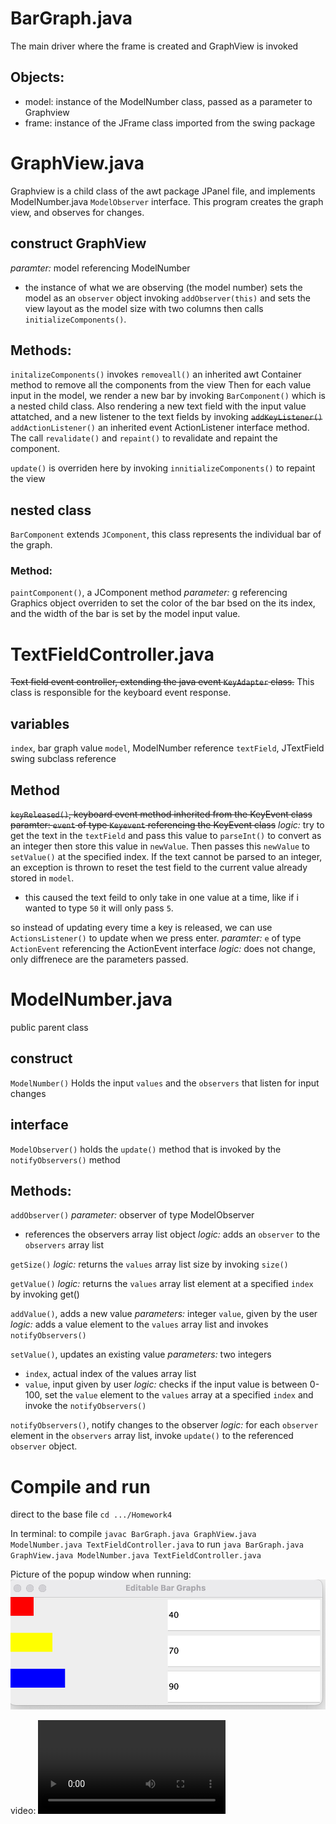 # BarGraph.java
The main driver where the frame is created and GraphView is invoked
## Objects:
- model: instance of the ModelNumber class, passed as a parameter to Graphview
- frame: instance of the JFrame class imported from the swing package

# GraphView.java
Graphview is a child class of the awt package JPanel file, and implements ModelNumber.java `ModelObserver` interface. This program creates the graph view, and observes for changes.

## construct GraphView
*paramter:* model referencing ModelNumber
- the instance of what we are observing (the model number)
sets the model as an `observer` object invoking `addObserver(this)`
and sets the view layout as the model size  with two columns
then calls `initializeComponents()`.

## Methods:
`initalizeComponents()`
invokes `removeall()` an inherited awt Container method to remove all the components from the view 
Then for each value input in the model, we render a new bar by invoking `BarComponent()` which is a nested child class.
Also rendering a new text field with the input value attatched, and a new listener to the text fields by invoking ~~`addKeyListener()`~~ `addActionListener()` an inherited event ActionListener interface method. 
The call `revalidate()` and `repaint()` to revalidate and repaint the component.

`update()` is overriden here by invoking `innitializeComponents()` to repaint the view

## nested class
`BarComponent` extends `JComponent`, this class represents the individual bar of the graph.

### Method:
`paintComponent()`, a JComponent method
*parameter:* g referencing Graphics object
overriden to set the color of the bar bsed on the its index, and the width of the bar is set by the model input value. 

# TextFieldController.java
~~Text field event controller, extending the java event `KeyAdapter` class.~~ This class is responsible for the keyboard event response.

## variables
`index`, bar graph value
`model`, ModelNumber reference 
`textField`, JTextField swing subclass reference

## Method
~~`keyReleased()`, keyboard event method inherited from the KeyEvent class~~
~~paramter: `event` of type `Keyevent` referencing the KeyEvent class~~
*logic:* try to get the text in the `textField` and pass this value to `parseInt()` to convert as an integer then store this value in `newValue`. Then passes this `newValue` to `setValue()` at the specified index.
If the text cannot be parsed to an integer, an exception is thrown to reset the test field to the current value already stored in `model`.
- this caused the text feild to only take in one value at a time, like if i wanted to type `50` it will only pass `5`.

so instead of updating every time a key is released, we can use `ActionsListener()` to update when we press enter.
*paramter:* `e` of type `ActionEvent` referencing the ActionEvent interface
*logic:* does not change, only diffrenece are the parameters passed.

# ModelNumber.java
public parent class 

## construct 
`ModelNumber()`
Holds the input `values` and the `observers` that listen for input changes

## interface 
`ModelObserver()`
holds the `update()` method that is invoked by the `notifyObservers()` method

## Methods:
`addObserver()` 
*parameter:* observer of type ModelObserver 
- references the observers array list object 
*logic:* adds an `observer` to the `observers` array list

`getSize()`
*logic:* returns the `values` array list size by invoking `size()`

`getValue()`
*logic:* returns the `values` array list element at a specified `index` by invoking get()

`addValue()`, adds a new value
*parameters:* integer `value`, given by the user
*logic:* adds a value element to the `values` array list and invokes `notifyObservers()`

`setValue()`, updates an existing value
*parameters:* two integers
- `index`, actual index of the values array list 
- `value`, input given by user
*logic:* checks if the input value is between 0-100, set the `value` element to the `values` array at a specified `index` and invoke the `notifyObservers()`

`notifyObservers()`, notify changes to the observer
*logic:* for each `observer` element in the `observers` array list, invoke `update()` to the referenced `observer` object.


# Compile and run
direct to the base file `cd .../Homework4`

In terminal:
to compile `javac BarGraph.java GraphView.java ModelNumber.java TextFieldController.java`
to run `java BarGraph.java GraphView.java ModelNumber.java TextFieldController.java`

Picture of the popup window when running:
![alt text](EditableBarGraphPic.jpeg)

video: 
<video controls src="SourceLauncher - Editable Bar Graphs - 22 May 2025.mp4" title="Editable Bar Graph Input video"></video>